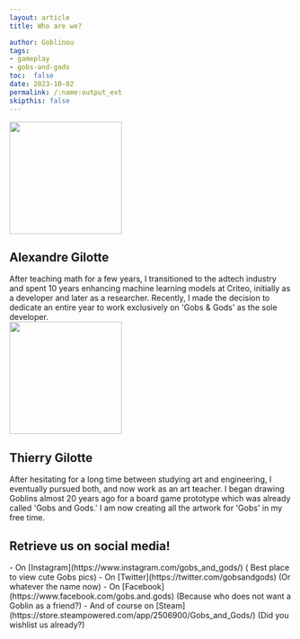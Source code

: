 ```yaml
---
layout: article
title: Who are we?

author: Goblinou
tags:
- gameplay
- gobs-and-gods
toc:  false
date: 2023-10-02
permalink: /:name:output_ext
skipthis: false
---
```


<img class="rightimage" width="200" src="{{ 'assets/gobs/gobmeka_01.png' | relative_url }}" />

<h2> Alexandre Gilotte</h2>
After teaching math for a few years, I transitioned to the adtech industry and spent 10 years enhancing machine learning models at Criteo, initially as a developer and later as a researcher. Recently, I made the decision to dedicate an entire year to work exclusively on 'Gobs & Gods' as the sole developer.

<div class="cleardiv"></div>

<img  class="leftimage" width="200" src="{{ 'assets/gobs/joker_03.png' | relative_url }}" />
<h2> Thierry Gilotte</h2>  
After hesitating for a long time between studying art and engineering, I eventually pursued both, and now work as an art teacher. I began drawing Goblins almost 20 years ago for a board game prototype which was already called 'Gobs and Gods.' I am now creating all the artwork for 'Gobs' in my free time.
<div class="cleardiv"></div>

<h2> Retrieve us on social media!</h2>
 - On [Instagram](https://www.instagram.com/gobs_and_gods/) ( Best place to view cute Gobs pics)
 - On [Twitter](https://twitter.com/gobsandgods)  (Or whatever the name now)
 - On [Facebook](https://www.facebook.com/gobs.and.gods) (Because who does not want a Goblin as a friend?) 
 - And of course on [Steam](https://store.steampowered.com/app/2506900/Gobs_and_Gods/)  (Did you wishlist us already?) 

